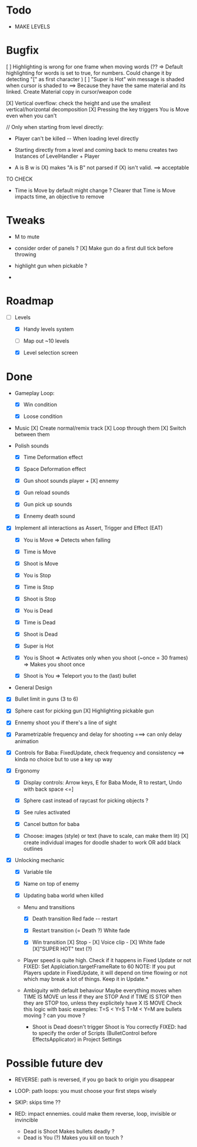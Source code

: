 # Todo

- MAKE LEVELS



# Bugfix


[ ] Highlighting is wrong for one frame when moving words (?? => Default highlighting for words is set to true, for numbers. Could change it by detecting "[" as first character )
[ ] "Super is Hot" win message is shaded when cursor is shaded to
  ==> Because they have the same material and its linked. Create Material copy in cursor/weapon code

[X] Vertical overflow: check the height and use the smallest vertical/horizontal decomposition
[X] Pressing the key triggers You is Move even when you can't


//
Only when starting from level directly:
- Player can't be killed -- When loading level directly
- Starting directly from a level and coming back to menu creates two Instances of LevelHandler + Player

- A is B w is (X)
makes "A is B" not parsed if (X) isn't valid.
==> acceptable

TO CHECK
- Time is Move by default might change ?
Clearer that Time is Move impacts time, an objective to remove

# Tweaks
- M to mute

- consider order of panels ?
[X] Make gun do a first dull tick before throwing
- highlight gun when pickable ?
-


# Roadmap

- [ ] Levels
  - [X] Handy levels system
  - [ ] Map out ~10 levels
  - [X] Level selection screen


# Done



- Gameplay Loop:
  - [X] Win condition
  - [X] Loose condition


- Music
  [X] Create normal/remix track
  [X] Loop through them
  [X] Switch between them

- Polish sounds
  - [X] Time Deformation effect
  - [X] Space Deformation effect
  - [X] Gun shoot sounds player + [X] ennemy
  - [X] Gun reload sounds
  - [X] Gun pick up sounds
  - [X] Ennemy death sound


- [X] Implement all interactions as Assert, Trigger and Effect (EAT)
  - [X] You   is Move => Detects when falling
  - [X] Time  is Move
  - [X] Shoot is Move
  - [X] You   is Stop
  - [X] Time  is Stop
  - [X] Shoot is Stop
  - [X] You   is Dead
  - [X] Time  is Dead
  - [X] Shoot is Dead
  - [X] Super is Hot

  - [X] You is Shoot
    => Activates only when you shoot (~once = 30 frames)
    => Makes you shoot once

  - [X] Shoot is You
    => Teleport you to the (last) bullet

-  General Design
  - [X] Bullet limit in guns (3 to 6)
  - [X] Sphere cast for picking gun
    [X] Highlighting pickable gun
  - [X] Ennemy shoot you if there's a line of sight
  - [X] Parametrizable frequency and delay for shooting
    ===> can only delay animation
  - [X] Controls for Baba: FixedUpdate, check frequency and consistency
  ==> kinda no choice but to use a key up way

- [X] Ergonomy
  - [X] Display controls: Arrow keys, E for Baba Mode, R to restart, Undo with back space <=]
  - [X] Sphere cast instead of raycast for picking objects ?
  - [X] See rules activated
  - [X] Cancel button for baba
  - [X] Choose: images (style) or text (have to scale, can make them lit)
    [X] create individual images for doodle shader to work
    OR add black outlines


- [x] Unlocking mechanic
  - [X] Variable tile
  - [X] Name on top of enemy
  - [x] Updating baba world when killed


  - Menu and transitions
    - [X] Death transition
      Red fade -- restart
    - [X] Restart transition (= Death ?)
      White fade
    - [X] Win transition
      [X] Stop - [X] Voice clip - [X] White fade
      [X]"SUPER HOT" text (?)


  - Player speed is quite high. Check if it happens in Fixed Update or not
  FIXED: Set Applciation.targetFrameRate to 60
  NOTE: If you put Players update in FixedUpdate, it will depend on time flowing or not
  which may break a lot of things. Keep it in Update.*

  - Ambiguity with default behaviour
    Maybe everything moves when TIME IS MOVE un less if they are STOP
    And if TIME IS STOP then they are STOP too, unless they explicitely have X IS MOVE
    Check this logic with basic examples:
    T=S < Y=S
    T=M < Y=M
    are bullets moving ? can you move ?

    - Shoot is Dead doesn't trigger Shoot is You correctly
    FIXED: had to specify the order of Scripts (BulletControl before EffectsApplicator) in Project Settings

# Possible future dev

- REVERSE: path is reversed, if you go back to origin you disappear
- LOOP: path loops: you must choose your first steps wisely
- SKIP: skips time ??
- RED: impact ennemies. could make them reverse, loop, invisible or invincible



  - Dead is Shoot
  Makes bullets deadly ?
  - Dead is You (?)
  Makes you kill on touch ?
